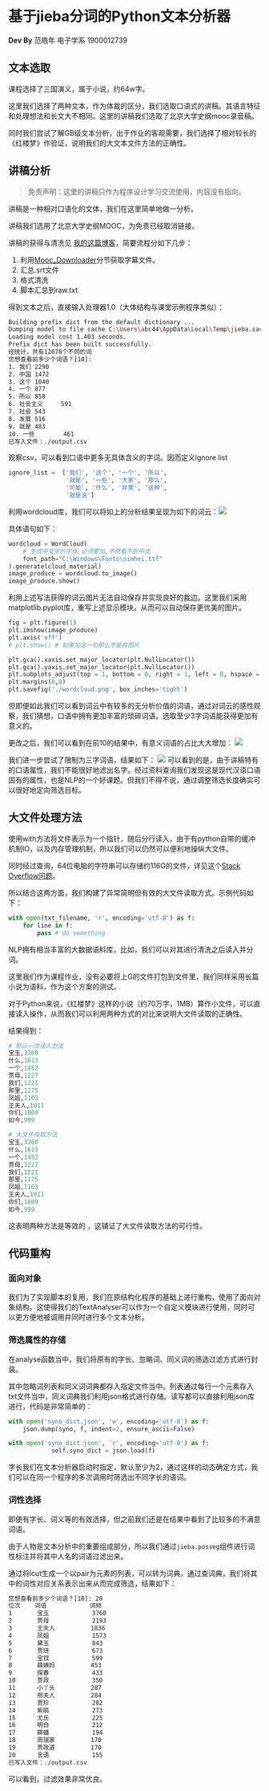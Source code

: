 # 基于jieba分词的Python文本分析器
**Dev By** 范皓年 电子学系 1900012739
## 文本选取
课程选择了三国演义，属于小说，约64w字。

这里我们选择了两种文本，作为体裁的区分，我们选取口语式的讲稿。其语言特征和处理想法和长文大不相同。这里的讲稿我们选取了北京大学史纲mooc录音稿。

同时我们尝试了解GB级文本分析，出于作业的客观需要，我们选择了相对较长的《红楼梦》作验证，说明我们的大文本文件方法的正确性。

## 讲稿分析
>免责声明：这里的讲稿只作为程序设计学习交流使用，内容没有指向。

讲稿是一种相对口语化的文体，我们在这里简单地做一分析。

讲稿我们选用了北京大学史纲MOOC，为免责已经取消链接。

讲稿的获得与清洗见 [我的这篇博客](https://blog.csdn.net/weixin_45502929/article/details/106363436)，简要流程分如下几步：
1. 利用[Mooc_Downloader](https://github.com/PyJun/Mooc_Downloader)分节获取字幕文件。
2. 汇总.srt文件
3. 格式清洗
4. 脚本汇总到raw.txt

得到文本之后，直接输入处理器1.0（大体结构与课堂示例程序类似）：
```sh
Building prefix dict from the default dictionary ...
Dumping model to file cache C:\Users\abc44\AppData\Local\Temp\jieba.cache
Loading model cost 1.403 seconds.
Prefix dict has been built successfully.
经统计，共有12078个不同的词
您想查看前多少个词语？[10]:  
1. 我们 2290
2. 中国 1472
3. 这个 1040
4. 一个 877
5. 所以 858
6. 社会主义     591
7. 社会 543
8. 发展 516
9. 就是 483
10. 一些        461
已写入文件：./output.csv
```

观察csv，可以看到口语中更多无具体含义的字词。因而定义ignore list
```python
ignore_list =  ['我们', '这个', '一个', '所以', 
                '就是', '一些', '大家', '那么', 
                '可能', '什么', '非常', '这种',
                '就是说']
```

利用wordcloud库，我们可以将如上的分析结果呈现为如下的词云：![](./assets/wordcloud1.png)

具体语句如下：
```py
wordcloud = WordCloud(
    # 生成中文字的字体,必须要加,不然看不到中文
    font_path="C:\Windows\Fonts\simhei.ttf"
).generate(cloud_material)
image_produce = wordcloud.to_image()
image_produce.show()
```

利用上述写法获得的词云图片无法自动保存并实现良好的裁边。这里我们采用matplotlib.pyplot库，重写上述显示模块。从而可以自动保存更优美的图片。
```py
fig = plt.figure(1)
plt.imshow(image_produce)
plt.axis('off')
# plt.show() # 如果加这一句那么不能存图片

plt.gca().xaxis.set_major_locator(plt.NullLocator())
plt.gca().yaxis.set_major_locator(plt.NullLocator())
plt.subplots_adjust(top = 1, bottom = 0, right = 1, left = 0, hspace = 0, wspace = 0)
plt.margins(0,0)
plt.savefig('./wordcloud.png', box_inches='tight')
```

但即便如此我们可以看到词云中有较多的无分析价值的词语，通过对词云的感性观察，我们猜想，口语中拥有更加丰富的琐碎词语。选取至少3字词语能获得更加有意义的。

更改之后，我们可以看到在前10的结果中，有意义词语的占比大大增加：
![](./assets/wordcloud3.png)

我们进一步尝试了限制为三字词语，结果如下：
![](./assets/3letter_word.png)
可以看到的是，由于讲稿特有的口语属性，我们不能很好地滤出名字。经过资料查询我们发现这是现代汉语口语固有的属性，也是NLP的一个好课题。但我们不得不说，通过调整筛选长度确实可以很好地定向筛选目标。

## 大文件处理方法
使用with方法将文件表示为一个指针，随后分行读入，由于有python自带的缓冲机制IO，以及内存管理机制，所以我们可以仍然可以便利地操纵大文件。

同时经过查询，64位电脑的字符串可以存储约116G的文件，详见这个[Stack Overflow问题](https://stackoverflow.com/questions/1739913/what-is-the-max-length-of-a-python-string)。

所以结合这两方面，我们构建了异常简明但有效的大文件读取方式。示例代码如下：
```py
with open(txt_filename, 'r', encoding='utf-8') as f:
    for line in f:
        pass # do something
```

NLP拥有相当丰富的大数据语料库，比如，我们可以对其进行清洗之后读入并分词。

这里我们作为课程作业，没有必要将上G的文件打包到文件里，我们同样采用长篇小说为语料，作为这个方案的测试。

对于Python来说，《红楼梦》这样的小说（约70万字，1MB）算作小文件，可以直接读入操作，从而我们可以利用两种方式的对比来说明大文件读取的正确性。

结果得到：
```py
# 默认一次读入方法
宝玉,3760
什么,1613
一个,1452
贾母,1227
我们,1221
那里,1175
凤姐,1103
王夫人,1011
你们,1009
如今,999

# 大文件存取方法
宝玉,3760
什么,1613
一个,1452
贾母,1227
我们,1221
那里,1175
凤姐,1103
王夫人,1011
你们,1009
如今,999
```
这表明两种方法是等效的 ，这辅证了大文件读取方法的可行性。

## 代码重构
### 面向对象
我们为了实现脚本的复用，我们在原结构化程序的基础上进行重构，使用了面向对象结构。这使得我们的TextAnalyser可以作为一个自定义模块进行使用，同时可以更方便地被调用并同时进行多个文本分析。

### 筛选属性的存储
在analyse函数当中，我们将原有的字长、忽略词、同义词的筛选过滤方式进行封装。

其中忽略词列表和同义词词典都存入指定文件当中。列表通过每行一个元素存入txt文件当中，同义词典我们利用json格式进行存储。读写都可以直接利用json库进行，代码是非常简单的：
```py
with open('syno_dict.json', 'w', encoding='utf-8') as f:
    json.dump(syno, f, indent=2, ensure_ascii=False)

with open('syno_dict.json', 'r', encoding='utf-8') as f:
            self.syno_dict = json.load(f)
```

字长我们在文本分析器启动时指定，默认至少为2，通过这样的动态确定方式，我们可以在同一个程序的多次调用时筛选出不同字长的语词。

### 词性选择
即便有字长、词义等的有效选择，但之前我们还是在结果中看到了比较多的不满意词语。

由于人物是文本分析中的重要组成部分，所以我们通过`jieba.posseg`组件进行词性标注并将其中人名的词语过滤出来。

通过将lcut生成一个以pair为元素的列表，可以转为词典，通过查词典，我们将其中的词性对应关系表示出来从而完成筛选，结果如下：
```sh
您想查看前多少个词语？[10]: 20
位次    词语            词频
1       宝玉            3760
2       贾母            2193
3       王夫人          1836
4       凤姐            1573
5       黛玉            843
6       贾琏            673
7       宝钗            599
8       薛姨妈          453
9       探春            433
10      贾政            350
11      小丫头          287
12      邢夫人          284
13      贾珍            282
14      紫鹃            273
15      尤氏            225
16      明白            212
17      薛蟠            194
18      周瑞家          170
19      贾政道          170
20      言语            155
已写入文件：./output.csv
```

可以看到，过滤效果非常优良。

